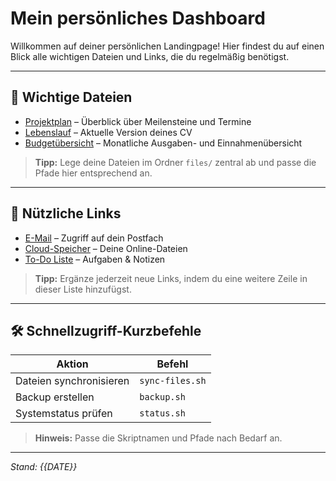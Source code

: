 # Mein persönliches Dashboard

Willkommen auf deiner persönlichen Landingpage! Hier findest du auf einen Blick alle wichtigen Dateien und Links, die du regelmäßig benötigst.

---

## 📂 Wichtige Dateien

- [Projektplan](./files/projektplan.pdf) – Überblick über Meilensteine und Termine
- [Lebenslauf](./files/lebenslauf.pdf) – Aktuelle Version deines CV
- [Budgetübersicht](./files/budget.xlsx) – Monatliche Ausgaben- und Einnahmenübersicht

> **Tipp:** Lege deine Dateien im Ordner `files/` zentral ab und passe die Pfade hier entsprechend an.

---

## 🔗 Nützliche Links

- [E-Mail](https://mail.example.com) – Zugriff auf dein Postfach
- [Cloud-Speicher](https://cloud.example.com) – Deine Online-Dateien
- [To-Do Liste](https://todo.example.com) – Aufgaben & Notizen

> **Tipp:** Ergänze jederzeit neue Links, indem du eine weitere Zeile in dieser Liste hinzufügst.

---

## 🛠️ Schnellzugriff-Kurzbefehle

| Aktion                  | Befehl                 |
| ----------------------- | ---------------------- |
| Dateien synchronisieren | `sync-files.sh`        |
| Backup erstellen        | `backup.sh`            |
| Systemstatus prüfen     | `status.sh`            |

> **Hinweis:** Passe die Skriptnamen und Pfade nach Bedarf an.

---

*Stand: {{DATE}}*
